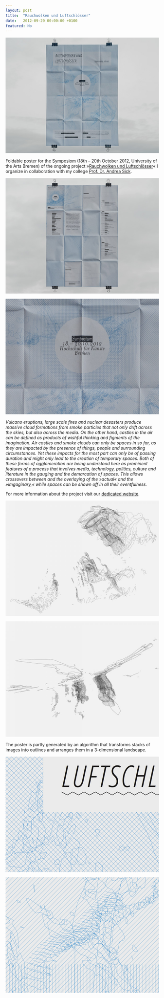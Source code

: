 ```yaml
---
layout: post
title:  "Rauchwolken und Luftschlösser"
date:   2012-09-20 00:00:00 +0100
featured: No
---
```


![](/assets/2012-09-20-Rauchwolken_und_Luftschloesser/RuL-poster-001.jpg)

Foldable poster for the <a href="https://rauchwolkenundluftschloesser.de/symposium/en">Symposiom</a> (18th – 20th October 2012, University of the Arts Bremen) of the ongoing project »<a href="https://rauchwolkenundluftschloesser.de/">Rauchwolken und Luftschlösser</a>« I organize in collaboration with my college <a href="https://www.andreasick.de/">Prof. Dr. Andrea Sick</a>.

![](/assets/2012-09-20-Rauchwolken_und_Luftschloesser/RuL-poster-002.jpg)

![](/assets/2012-09-20-Rauchwolken_und_Luftschloesser/RuL-poster-001-detail.jpg)

<em>Vulcano eruptions, large scale fires and nuclear desasters produce massive cloud formations from smoke particles that not only drift across the skies, but also across the media. On the other hand, castles in the air can be defined as products of wishful thinking and figments of the imagination. Air castles and smoke clouds can only be spaces in so far, as they are impacted by the presence of things, people and surrounding circumstances. Yet these impacts for the most part can only be of passing duration and might only lead to the creation of temporary spaces. Both of these forms of agglomeration are being understood here as prominent features of a process that involves media, technology, politics, culture and literature in the gauging and the demarcation of spaces. This allows crossovers between and the overlaying of the »actual« and the »imgaginary,« while spaces can be shown off in all their eventfulness.</em>

For more information about the project visit our <a href="https://rauchwolkenundluftschloesser.de/">dedicated website</a>.

![](/assets/2012-09-20-Rauchwolken_und_Luftschloesser/RuL-poster-005-detail-768x576.jpg)

![](/assets/2012-09-20-Rauchwolken_und_Luftschloesser/RuL-poster-006-detail-768x576.jpg)

The poster is partly generated by an algorithm that transforms stacks of images into outlines and arranges them in a 3-dimensional landscape.

![](/assets/2012-09-20-Rauchwolken_und_Luftschloesser/RuL-poster-004-detail.jpg)

![](/assets/2012-09-20-Rauchwolken_und_Luftschloesser/RuL-poster-003-detail.jpg)
